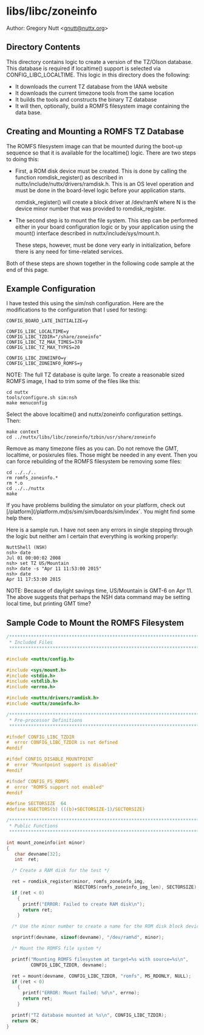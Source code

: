 # libs/libc/zoneinfo

Author: Gregory Nutt \<<gnutt@nuttx.org>\>

## Directory Contents

This directory contains logic to create a version of the TZ/Olson
database. This database is required if localtime() support is selected
via CONFIG\_LIBC\_LOCALTIME. This logic in this directory does the
following:

  - It downloads the current TZ database from the IANA website
  - It downloads the current timezone tools from the same location
  - It builds the tools and constructs the binary TZ database
  - It will then, optionally, build a ROMFS filesystem image containing
    the data base.

## Creating and Mounting a ROMFS TZ Database

The ROMFS filesystem image can that be mounted during the boot-up
sequence so that it is available for the localtime() logic. There are
two steps to doing this:

  - First, a ROM disk device must be created. This is done by calling
    the function romdisk\_register() as described in
    nuttx/include/nuttx/drivers/ramdisk.h. This is an OS level operation
    and must be done in the board-level logic before your application
    starts.
    
    romdisk\_register() will create a block driver at /dev/ramN where N
    is the device minor number that was provided to romdisk\_register.

  - The second step is to mount the file system. This step can be
    performed either in your board configuration logic or by your
    application using the mount() interface described in
    nuttx/include/sys/mount.h.
    
    These steps, however, must be done very early in initialization,
    before there is any need for time-related services.

Both of these steps are shown together in the following code sample at
the end of this page.

## Example Configuration

I have tested this using the sim/nsh configuration. Here are the
modifications to the configuration that I used for testing:

    CONFIG_BOARD_LATE_INITIALIZE=y
    
    CONFIG_LIBC_LOCALTIME=y
    CONFIG_LIBC_TZDIR="/share/zoneinfo"
    CONFIG_LIBC_TZ_MAX_TIMES=370
    CONFIG_LIBC_TZ_MAX_TYPES=20
    
    CONFIG_LIBC_ZONEINFO=y
    CONFIG_LIBC_ZONEINFO_ROMFS=y

NOTE: The full TZ database is quite large. To create a reasonable sized
ROMFS image, I had to trim some of the files like this:

    cd nuttx
    tools/configure.sh sim:nsh
    make menuconfig

Select the above localtime() and nuttx/zoneinfo configuration settings.
Then:

    make context
    cd ../nuttx/libs/libc/zoneinfo/tzbin/usr/share/zoneinfo

Remove as many timezone files as you can. Do not remove the GMT,
localtime, or posixrules files. Those might be needed in any event. Then
you can force rebuilding of the ROMFS filesystem be removing some files:

    cd ../../..
    rm romfs_zoneinfo.*
    rm *.o
    cd ../../nuttx
    make

If you have problems building the simulator on your platform, check out
\[<span class="title-ref">/platform\](</span>/platform.md)s/sim/sim/boards/sim/index\`.
You might find some help there.

Here is a sample run. I have not seen any errors in single stepping
through the logic but neither am I certain that everything is working
properly:

    NuttShell (NSH)
    nsh> date
    Jul 01 00:00:02 2008
    nsh> set TZ US/Mountain
    nsh> date -s "Apr 11 11:53:00 2015"
    nsh> date
    Apr 11 17:53:00 2015

NOTE: Because of daylight savings time, US/Mountain is GMT-6 on Apr 11.
The above suggests that perhaps the NSH data command may be setting
local time, but printing GMT time?

## Sample Code to Mount the ROMFS Filesystem

``` C
/****************************************************************************
 * Included Files
 ****************************************************************************/

#include <nuttx/config.h>

#include <sys/mount.h>
#include <stdio.h>
#include <stdlib.h>
#include <errno.h>

#include <nuttx/drivers/ramdisk.h>
#include <nuttx/zoneinfo.h>

/****************************************************************************
 * Pre-processor Definitions
 ****************************************************************************/

#ifndef CONFIG_LIBC_TZDIR
#  error CONFIG_LIBC_TZDIR is not defined
#endif

#ifdef CONFIG_DISABLE_MOUNTPOINT
#  error "Mountpoint support is disabled"
#endif

#ifndef CONFIG_FS_ROMFS
#  error "ROMFS support not enabled"
#endif

#define SECTORSIZE  64
#define NSECTORS(b) (((b)+SECTORSIZE-1)/SECTORSIZE)

/****************************************************************************
 * Public Functions
 ****************************************************************************/

int mount_zoneinfo(int minor)
{
   char devname[32];
   int  ret;

  /* Create a RAM disk for the test */

  ret = romdisk_register(minor, romfs_zoneinfo_img,
                         NSECTORS(romfs_zoneinfo_img_len), SECTORSIZE);
  if (ret < 0)
    {
      printf("ERROR: Failed to create RAM disk\n");
      return ret;
    }

  /* Use the minor number to create a name for the ROM disk block device */

  snprintf(devname, sizeof(devname), "/dev/ram%d", minor);

  /* Mount the ROMFS file system */

  printf("Mounting ROMFS filesystem at target=%s with source=%s\n",
         CONFIG_LIBC_TZDIR, devname);

  ret = mount(devname, CONFIG_LIBC_TZDIR, "romfs", MS_RDONLY, NULL);
  if (ret < 0)
    {
      printf("ERROR: Mount failed: %d\n", errno);
      return ret;
    }

  printf("TZ database mounted at %s\n", CONFIG_LIBC_TZDIR);
  return OK;
}
```
